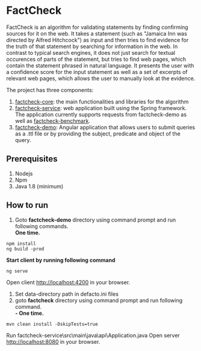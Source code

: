 # FactCheck


FactCheck is an algorithm for validating statements by finding confirming sources for it on the web. It takes a statement (such as "Jamaica Inn was directed by Alfred Hitchcock") as input and then tries to find evidence for the truth of that statement by searching for information in the web. In contrast to typical search engines, it does not just search for textual occurences of parts of the statement, but tries to find web pages, which contain the statement phrased in natural language. It presents the user with a confidence score for the input statement as well as a set of excerpts of relevant web pages, which allows the user to manually look at the evidence.

The project has three components:

1. [factcheck-core](https://github.com/danishahmed92/FactCheck/tree/master/factcheck-core): the main functionalities and libraries for the algorithm
2. [factcheck-service](https://github.com/danishahmed92/FactCheck/tree/master/factcheck-service): web application built using the Spring framework. The application currently supports requests from factcheck-demo as well as [factcheck-benchmark](https://github.com/hobbit-project/Fact-Checking-Benchmark).
3. [factcheck-demo](https://github.com/danishahmed92/FactCheck/tree/master/factcheck-demo): Angular application that allows users to submit queries as a .ttl file or by providing the subject, predicate and object of the query.

## Prerequisites
1. Nodejs
2. Npm
3. Java 1.8 (minimum)
## How to run
1. Goto **factcheck-demo** directory using command prompt and run following commands.  
**One time.**
``` 
npm install 
ng build -prod
``` 

**Start client by running following command**
```
ng serve
```
Open client [http://localhost:4200](http://localhost:4200) in your browser.
1. Set data-directory path in defacto.ini files
2. goto **factcheck** directory using command prompt and 
run following command.  
**- One time.**
``` 
mvn clean install -DskipTests=true
``` 
Run factcheck-service\src\main\java\api\Application.java 
Open server [http://localhost:8080](http://localhost:8080) in your browser.
 